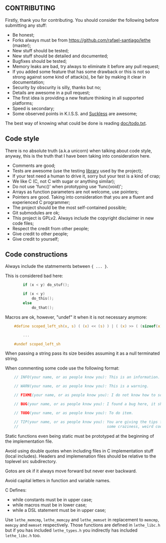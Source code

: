 ## CONTRIBUTING

Firstly, thank you for contributing. You should consider the following before submitting any stuff:

- Be honest;
- Forks always must be from <https://github.com/rafael-santiago/lethe> (master);
- New stuff should be tested;
- New stuff should be detailed and documented;
- Bugfixes should be tested;
- Memory leaks are bad, try always to eliminate it before any pull request;
- If you added some feature that has some drawback or this is not so strong against some kind of attack(s), be fair by making it clear in documentation;
- Security by obscurity is silly, thanks but no;
- Details are awesome in a pull request;
- The first idea is providing a new feature thinking in all supported platforms;
- Speed is secondary;
- Some observed points in K.I.S.S. and [Suckless](https://suckless.org) are awesome;

The best way of knowing what could be done is reading [doc/todo.txt](https://github.com/rafael-santiago/lethe/blob/master/doc/todo.txt).

## Code style

There is no absolute truth (a.k.a unicorn) when talking about code style, anyway, this is the truth that I have
been taking into consideration here.

- Comments are good;
- Tests are awesome (use the testing [library](https://github.com/rafael-santiago/cutest) used by the project);
- If your test need a human to drive it, sorry but your test is a kind of crap;
- We like C (C, not C with sugar or anything similar);
- Do not use 'func()' when prototyping use 'func(void)';
- Arrays as function parameters are not welcome, use pointers;
- Pointers are good. Taking into consideration that you are a fluent and experienced C programmer;
- The project should be the most self-contained possible;
- Git submodules are ok;
- This project is GPLv2. Always include the copyright disclaimer in new code files;
- Respect the credit from other people;
- Give credit to other people;
- Give credit to yourself;

## Code constructions

Always include the statmements between ``{ ... }``.

This is considered bad here:

```c
        if (x < y) do_stuf();

        if (x < y)
            do_this();
        else
            do_that();
```

Macros are ok, however, "undef" it when it is not necessary anymore:

```c
    #define scoped_left_sh(x, s) ( (x) << (s) ) | ( (x) >> ( (sizeof(x) << 3) - (s) ) )

        ...

    #undef scoped_left_sh
```

When passing a string pass its size besides assuming it as a null terminated string.

When commenting some code use the following format:

```c
    // INFO(your name, or as people know you): This is an information.

    // WARN(your name, or as people know you): This is a warning.

    // FIXME(your name, or as people know you): I do not know how to solve it.

    // BUG(your name, or as people know you): I found a bug here, it should be fixed.

    // TODO(your name, or as people know you): To do item.

    // TIP(your name, or as people know you): You are giving the tips for people understand
    //                                        some craziness, weird code chunk.
```

Static functions even being static must be prototyped at the beginning of the implementation file.

Avoid using double quotes when including files in C implementation stuff (local includes). Headers
and implemenation files should be relative to the toplevel src subdirectory.

Gotos are ok if it always move forward but never ever backward.

Avoid capital letters in function and variable names.

C Defines:

- while constants must be in upper case;
- while macros must be in lower case;
- while a DSL statement must be in upper case;

Use ``lethe_memcmp``, ``lethe_memcpy`` and ``lethe_memset`` in replacement to ``memcmp``, ``memcpy`` and ``memset`` respectively.
Those functions are defined in ``lethe_libc.h`` but if you has included ``lethe_types.h`` you indirectly has included ``lethe_libc.h`` too.
